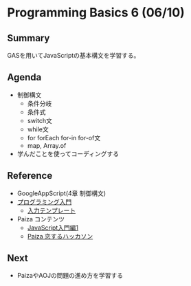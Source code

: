 # Programming Basics 6 (06/10)

## Summary

GASを用いてJavaScriptの基本構文を学習する。

## Agenda

- 制御構文
  - 条件分岐
  - 条件式
  - switch文
  - while文
  - for forEach for-in for-of文
  - map, Array.of
- 学んだことを使ってコーディングする

## Reference

- GoogleAppScript(4章 制御構文)
- [プログラミング入門](https://onlinejudge.u-aizu.ac.jp/courses/lesson/2/ITP1/1)
  - [入力テンプレート](https://github.com/omas-public/AOJ2)
- Paiza コンテンツ
  - [JavaScript入門編1](https://paiza.jp/works/js/primer/beginner-js1)
  - [Paiza 恋するハッカソン](https://paiza.jp/poh/hatsukoi)

## Next

- PaizaやAOJの問題の進め方を学習する
